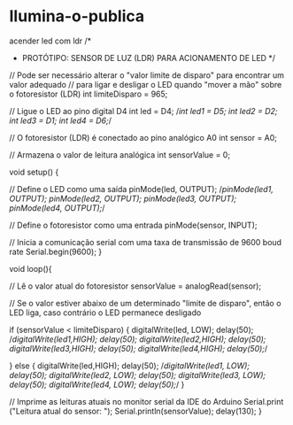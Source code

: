 # Ilumina-o-publica
acender led com ldr
/* 
 * PROTÓTIPO: SENSOR DE LUZ (LDR) PARA ACIONAMENTO DE LED 
*/
 
// Pode ser necessário alterar o "valor limite de disparo" para encontrar um valor adequado
// para ligar e desligar o LED quando "mover a mão" sobre o fotoresistor (LDR)
int limiteDisparo = 965;
 
// Ligue o LED ao pino digital D4
int led = D4;
/*int led1 = D5;
int led2 = D2;
int led3 = D1;
int led4 = D6;*/

 
// O fotoresistor (LDR) é conectado ao pino analógico A0
int sensor = A0;
 
// Armazena o valor de leitura analógica
int sensorValue = 0;
 
void setup() {
  
  // Define o LED como uma saída
  pinMode(led, OUTPUT);
  /*pinMode(led1, OUTPUT);
  pinMode(led2, OUTPUT);
  pinMode(led3, OUTPUT);
  pinMode(led4, OUTPUT);*/
  
  // Define o fotoresistor como uma entrada
  pinMode(sensor, INPUT);
  
  // Inicia a comunicação serial com uma taxa de transmissão de 9600 boud rate
  Serial.begin(9600);
}
 
void loop(){
  
  // Lê o valor atual do fotoresistor
  sensorValue = analogRead(sensor);
  
  // Se o valor estiver abaixo de um determinado "limite de disparo", então o LED liga, caso contrário o LED permanece desligado
  
  if (sensorValue < limiteDisparo) {
      digitalWrite(led, LOW);
      delay(50);
      /*digitalWrite(led1,HIGH);
      delay(50);
      digitalWrite(led2,HIGH);
      delay(50);
      digitalWrite(led3,HIGH);
      delay(50);
      digitalWrite(led4,HIGH);
      delay(50);*/
      
  }
  else {
      digitalWrite(led,HIGH);
      delay(50);
      /*digitalWrite(led1, LOW);
      delay(50);
      digitalWrite(led2, LOW);
      delay(50);
      digitalWrite(led3, LOW);
      delay(50);
      digitalWrite(led4, LOW);
      delay(50);*/
  }
  
  // Imprime as leituras atuais no monitor serial da IDE do Arduino
  Serial.print ("Leitura atual do sensor: ");
  Serial.println(sensorValue);
  delay(130);
}
